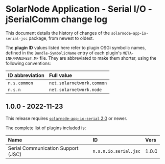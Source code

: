 # SolarNode Application - Serial I/O - jSerialComm change log

This document details the history of changes of the `solarnode-app-io-serial-jsc` package, from
newest to oldest.

The **plugin ID** values listed here refer to plugin OSGi symbolic names, defined in the
`Bundle-SymbolicName` entry of each plugin's `META-INF/MANIFEST.MF` file. They are abbreviated to
make them shorter, using the following conventions:

| ID abbreviation | Full value                |
|:----------------|:--------------------------|
| `n.s.common`    | `net.solarnetwork.common` |
| `n.s.n`         | `net.solarnetwork.node`   |

## 1.0.0 - 2022-11-23

This release requires [`solarnode-app-io-serial` 2.0][io-serial-log] or newer.

The complete list of plugins included is:

| Name                               | ID                    | Vers  |
|:-----------------------------------|:----------------------|:------|
| Serial Communication Support (JSC) | `n.s.n.io.serial.jsc` | 1.0.0 |

[io-serial-log]: ../../solarnode-app-io-serial/debian/CHANGELOG.md
